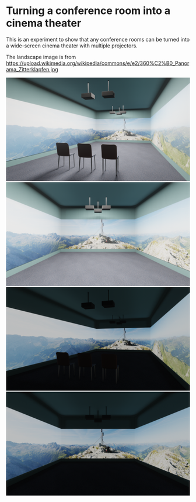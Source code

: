 # Turning a conference room into a cinema theater

This is an experiment to show that any conference rooms can be turned into a wide-screen cinema theater with multiple projectors.

The landscape image is from https://upload.wikimedia.org/wikipedia/commons/e/e2/360%C2%B0_Panorama_Zitterklapfen.jpg

<img src="WithAreaLight1.png" width=700>

<img src="WithAreaLight2.png" width=700>

<img src="WithoutAreaLight1.png" width=700>

<img src="WithoutAreaLight2.png" width=700>
